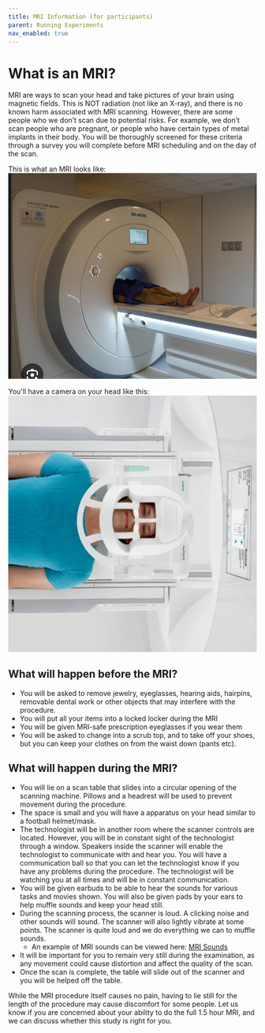 ```yaml
---
title: MRI Information (for participants)
parent: Running Experiments
nav_enabled: true
---
```


# What is an MRI?
MRI are ways to scan your head and take pictures of your brain using magnetic fields. This is NOT radiation (not like an X-ray), and there is no known harm associated with MRI scanning. However, there are some people who we don’t scan due to potential risks. For example, we don’t scan people who are pregnant, or people who have certain types of metal implants in their body. You will be thoroughly screened for these criteria through a survey you will complete before MRI scheduling and on the day of the scan. 

This is what an MRI looks like:
![mri](mri1.PNG)

You'll have a camera on your head like this: 
![headcage](headcage.PNG)

## What will happen before the MRI?
- You will be asked to remove jewelry, eyeglasses, hearing aids, hairpins, removable dental work or other objects that may interfere with the procedure.
- You will put all your items into a locked locker during the MRI 
- You will be given MRI-safe prescription eyeglasses if you wear them
- You will be asked to change into a scrub top, and to take off your shoes, but you can keep your clothes on from the waist down (pants etc). 

## What will happen during the MRI?
- You will lie on a scan table that slides into a circular opening of the scanning machine. Pillows and a headrest will be used to prevent movement during the procedure.
- The space is small and you will have a apparatus on your head similar to a football helmet/mask.
- The technologist will be in another room where the scanner controls are located. However, you will be in constant sight of the technologist through a window. Speakers inside the scanner will enable the technologist to communicate with and hear you. You will have a communication ball so that you can let the technologist know if you have any problems during the procedure. The technologist will be watching you at all times and will be in constant communication.
- You will be given earbuds to be able to hear the sounds for various tasks and movies shown. You will also be given pads by your ears to help muffle sounds and keep your head still.
- During the scanning process, the scanner is loud. A clicking noise and other sounds will sound. The scanner will also lightly vibrate at some points. The scanner is quite loud and we do everything we can to muffle sounds. 
    - An example of MRI sounds can be viewed here: [MRI Sounds](https://www.youtube.com/watch?v=hvXoHU9Cexk&pp=0gcJCfwAo7VqN5tD)
- It will be important for you to remain very still during the examination, as any movement could cause distortion and affect the quality of the scan.
- Once the scan is complete, the table will slide out of the scanner and you will be helped off the table.

While the MRI procedure itself causes no pain, having to lie still for the length of the procedure may cause discomfort for some people. Let us know if you are concerned about your ability to do the full 1.5 hour MRI, and we can discuss whether this study is right for you. 

